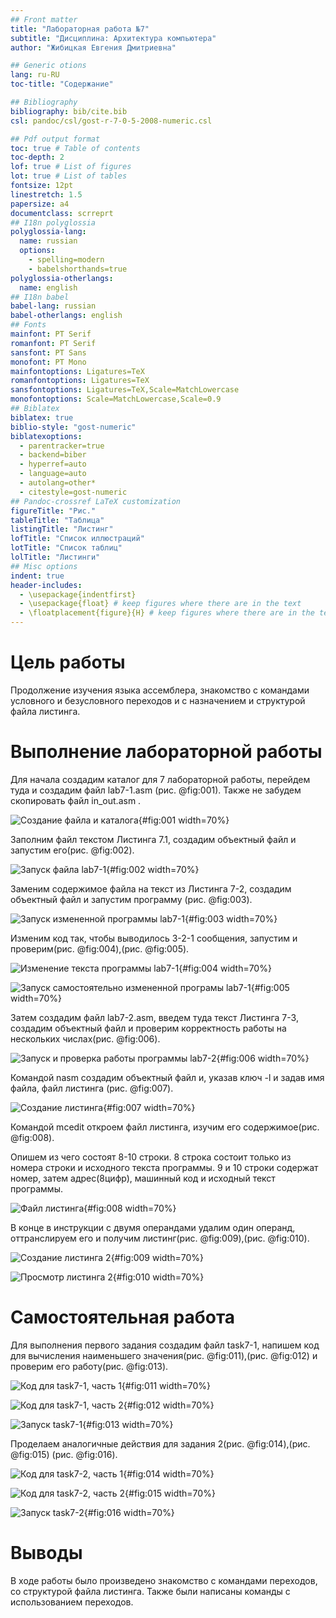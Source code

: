 ```yaml
---
## Front matter
title: "Лабораторная работа №7"
subtitle: "Дисциплина: Архитектура компьютера"
author: "Жибицкая Евгения Дмитриевна"

## Generic otions
lang: ru-RU
toc-title: "Содержание"

## Bibliography
bibliography: bib/cite.bib
csl: pandoc/csl/gost-r-7-0-5-2008-numeric.csl

## Pdf output format
toc: true # Table of contents
toc-depth: 2
lof: true # List of figures
lot: true # List of tables
fontsize: 12pt
linestretch: 1.5
papersize: a4
documentclass: scrreprt
## I18n polyglossia
polyglossia-lang:
  name: russian
  options:
	- spelling=modern
	- babelshorthands=true
polyglossia-otherlangs:
  name: english
## I18n babel
babel-lang: russian
babel-otherlangs: english
## Fonts
mainfont: PT Serif
romanfont: PT Serif
sansfont: PT Sans
monofont: PT Mono
mainfontoptions: Ligatures=TeX
romanfontoptions: Ligatures=TeX
sansfontoptions: Ligatures=TeX,Scale=MatchLowercase
monofontoptions: Scale=MatchLowercase,Scale=0.9
## Biblatex
biblatex: true
biblio-style: "gost-numeric"
biblatexoptions:
  - parentracker=true
  - backend=biber
  - hyperref=auto
  - language=auto
  - autolang=other*
  - citestyle=gost-numeric
## Pandoc-crossref LaTeX customization
figureTitle: "Рис."
tableTitle: "Таблица"
listingTitle: "Листинг"
lofTitle: "Список иллюстраций"
lotTitle: "Список таблиц"
lolTitle: "Листинги"
## Misc options
indent: true
header-includes:
  - \usepackage{indentfirst}
  - \usepackage{float} # keep figures where there are in the text
  - \floatplacement{figure}{H} # keep figures where there are in the text
---
```


# Цель работы

Продолжение изучения языка ассемблера, знакомство с командами условного и безусловного переходов и с назначением и структурой файла листинга.


# Выполнение лабораторной работы

Для начала создадим каталог для 7 лабораторной работы, перейдем туда и создадим файл lab7-1.asm (рис. @fig:001).
Также не забудем скопировать файл in_out.asm .

![Создание файла и каталога](image/1.png){#fig:001 width=70%}



Заполним файл текстом Листинга 7.1, создадим объектный файл и запустим его(рис. @fig:002).

![Запуск файла lab7-1](image/2.png){#fig:002 width=70%}



Заменим содержимое файла на текст из Листинга 7-2, создадим объектный файл и запустим программу (рис. @fig:003).

![Запуск измененной программы lab7-1](image/3.png){#fig:003 width=70%}



Изменим код так, чтобы выводилось 3-2-1 сообщения, запустим и проверим(рис. @fig:004),(рис. @fig:005).

![Изменение текста программы lab7-1](image/4.png){#fig:004 width=70%}



![Запуск самостоятельно измененной програмы lab7-1](image/5.png){#fig:005 width=70%}


Затем создадим файл lab7-2.asm, введем туда текст Листинга 7-3, создадим объектный файл и проверим корректность работы на нескольких числах(рис. @fig:006).


![Запуск и проверка работы программы lab7-2](image/6.png){#fig:006 width=70%}


Командой nasm создадим объектный файл и, указав ключ -l и задав имя файла, файл листинга (рис. @fig:007).


![Создание листинга](image/7.png){#fig:007 width=70%}



Командой mcedit откроем файл листинга, изучим его содержимое(рис. @fig:008).

Опишем из чего состоят 8-10 строки.
8 строка состоит только из номера строки и исходного текста программы. 9 и 10 строки содержат номер, затем адрес(8цифр), машинный код и исходный текст программы.


![Файл листинга](image/8.png){#fig:008 width=70%}



В конце в инструкции с двумя операндами удалим один операнд, оттранслируем его и получим листинг(рис. @fig:009),(рис. @fig:010).


![Создание листинга 2](image/9.png){#fig:009 width=70%}



![Просмотр листинга 2](image/10.png){#fig:010 width=70%}


# Самостоятельная работа

Для выполнения первого задания создадим файл task7-1, напишем код для вычисления наименьшего значения(рис. @fig:011),(рис. @fig:012) и проверим его работу(рис. @fig:013).

![Код для task7-1, часть 1 ](image/11.png){#fig:011 width=70%}



![Код для task7-1, часть 2](image/12.png){#fig:012 width=70%}


![Запуск task7-1](image/13.png){#fig:013 width=70%}


Проделаем аналогичные действия для задания 2(рис. @fig:014),(рис. @fig:015) (рис. @fig:016).


![Код для task7-2, часть 1](image/14.png){#fig:014 width=70%}



![Код для task7-2, часть 2](image/15.png){#fig:015 width=70%}



![Запуск task7-2](image/16.png){#fig:016 width=70%}



# Выводы

В ходе работы было произведено знакомство с командами переходов, со структурой файла листинга. Также были написаны команды с использованием переходов.


